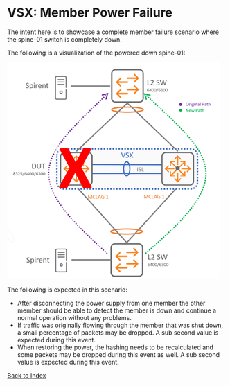 
# VSX: Member Power Failure

The intent here is to showcase a complete member failure scenario where the spine-01 switch is completely down. 

The following is a visualization of the powered down spine-01:

![](../img/member_power_failure.png)
 
The following is expected in this scenario:

* After disconnecting the power supply from one member the other member should be able to detect the member is down and continue a normal operation without any problems.
* If traffic was originally flowing through the member that was shut down, a small percentage of packets may be dropped. A sub second value is expected during this event.
* When restoring the power, the hashing needs to be recalculated and some packets may be dropped during this event as well. A sub second value is expected during this event.

[Back to Index](../index_aruba.md)
